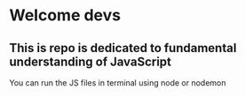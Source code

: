 # Welcome devs

## This is repo is dedicated to fundamental understanding of JavaScript

You can run the JS files in terminal using node or nodemon
